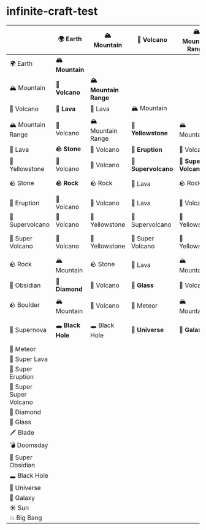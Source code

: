 infinite-craft-test
========================

|                     |🌍 Earth       |🏔️ Mountain           |🌋 Volcano          |🏔️ Mountain Range   |🌋 Lava          |🌋 Yellowstone |🪨 Stone       |🌋 Eruption         |🌋 Supervolcano            |🌋 Super Volcano    |🪨 Rock         |🔪 Obsidian   |🪨 Boulder    |🌠 Supernova|💫 Meteor |🌋 Super Lava|🌋 Super Eruption|🌋 Super Super Volcano|💎 Diamond|🥃 Glass|🗡️ Blade|💣 Doomsday|🔮 Super Obsidian|🕳️ Black Hole|🌌 Universe|🌌 Galaxy|☀️ Sun|💥 Big Bang|
|---------------------|----------------|----------------------|--------------------|---------------------|------------------|---------------|--------------|---------------------|----------------------------|--------------------|---------------|--------------|-------------|-------------|----------|--------------|-----------------|-----------------------|----------|--------|---------|-----------|------------------|-------------|------------|---------|-------|-----------|
|🌍 Earth             |**🏔️ Mountain**|                      |                    |                     |                  |               |              |                     |                            |                    |               |              |             |             |          |              |                 |                       |          |        |         |           |                  |             |            |         |       |           |
|🏔️ Mountain          |**🌋 Volcano** |**🏔️ Mountain Range**|                    |                      |                  |               |              |                    |                            |                     |              |              |             |             |          |              |                 |                        |          |        |         |           |                  |             |            |         |       |           |
|🌋 Volcano           |**🌋 Lava**    |🌋 Lava              |🏔️ Mountain         |                     |                  |               |               |                    |                            |                    |               |              |             |             |          |             |                 |                        |          |        |         |           |                  |             |            |         |       |           |
|🏔️ Mountain Range    |🌋 Volcano     |🏔️ Mountain Range    |**🌋 Yellowstone**  |🏔️ Mountain          |                  |               |              |                     |                           |                     |              |              |             |             |          |              |                 |                        |          |        |         |           |                  |             |            |         |       |           |
|🌋 Lava              |**🪨 Stone**    |🌋 Volcano           |**🌋 Eruption**     |🌋 Volcano           |🌋 Volcano        |               |              |                     |                           |                     |              |              |             |             |          |              |                 |                        |          |        |         |           |                  |             |            |         |       |           |
|🌋 Yellowstone       |🌋 Volcano     |🌋 Volcano           |**🌋 Supervolcano** |**🌋 Super Volcano** |🌋 Supervolcano  |🌋 Yellowstone |              |                     |                           |                     |              |              |             |             |          |              |                 |                       |          |        |         |           |                  |             |            |         |       |           |
|🪨 Stone               |**🪨 Rock**     |🪨 Rock                |🌋 Lava             |🪨 Rock               |**🔪 Obsidian**   |🌋 Volcano     |**🪨 Boulder** |                     |                          |                      |              |              |             |             |          |              |                 |                       |          |        |         |           |                  |             |            |         |       |           |
|🌋 Eruption          |🌋 Volcano     |🌋 Volcano           |🌋 Lava             |🌋 Volcano           |🌋 Volcano       |🌋 Supervolcano|🌋 Volcano    |🌋 Volcano          |                           |                     |              |              |             |             |          |              |                 |                       |          |        |         |           |                  |             |            |         |       |           |
|🌋 Supervolcano      |🌋 Volcano     |🌋 Yellowstone       |🌋 Supervolcano     |🌋 Yellowstone       |**🌠 Supernova** |🌋 Supervolcano |**💫 Meteor**|🌋 Yellowstone       |🌋 Supervolcano           |                     |              |              |             |             |          |              |                 |                       |          |        |         |           |                  |             |            |         |       |           |
|🌋 Super Volcano     |🌋 Volcano     |🌋 Yellowstone       |🌋 Super Volcano    |🌋 Yellowstone       |**🌋 Super Lava**|🌋 Super Volcano|💫 Meteor    |**🌋 Super Eruption**|**🌋 Super Super Volcano**|🌋 Volcano          |              |              |             |             |          |              |                 |                       |          |        |         |           |                  |             |            |         |       |           |
|🪨 Rock                |🏔️ Mountain    |🪨 Stone               |🌋 Lava             |🏔️ Mountain         |🌋 Volcano        |🌋 Volcano     |🪨 Boulder     |🌋 Volcano           |💫 Meteor                 |💫 Meteor           |🪨 Stone       |              |             |             |          |              |                 |                       |          |        |         |           |                  |             |            |         |       |           |
|🔪 Obsidian           |**💎 Diamond**|🌋 Volcano            |**🥃 Glass**        |🌋 Volcano           |🪨 Stone           |🌋 Volcano     |**🗡️ Blade**  |🌋 Volcano          |**💣 Doomsday**           |**🔮 Super Obsidian**|🪨 Stone       |🔪 Obsidian  |              |             |         |              |                 |                       |          |        |         |           |                  |             |            |         |       |           |
|🪨 Boulder             |🏔️ Mountain    |🌋 Volcano           |💫 Meteor           |🏔️ Mountain          |🌋 Volcano       |🌋 Volcano     |🪨 Rock        |🌋 Volcano           |💫 Meteor                  |💫 Meteor           |🏔️ Mountain  |🪨 Stone       |🏔️ Mountain  |             |         |              |                 |                       |          |        |         |           |                  |             |            |         |       |           |
|🌠 Supernova          |**🕳️ Black Hole**|🕳️ Black Hole      |**🌌 Universe**     |**🌌 Galaxy**        |**☀️ Sun**       |🌋 Supervolcano|🕳️ Black Hole|**💥 Big Bang**      |🌠 Supernova               |🌠 Supernova         |🕳️ Black Hole|🕳️ Black Hole|🕳️ Black Hole|🕳️ Black Hole|         |              |                 |                       |          |        |         |           |                  |             |            |         |       |           |
|💫 Meteor             |               |                     |                     |                      |                  |               |              |                     |                           |                      |             |              |             |             |          |             |                 |                       |          |        |         |           |                  |             |            |         |       |           |
|🌋 Super Lava         |               |                     |                     |                      |                  |               |              |                     |                           |                      |             |              |             |             |          |             |                 |                       |          |        |         |           |                  |             |            |         |       |           |
|🌋 Super Eruption     |               |                     |                     |                      |                  |               |              |                     |                           |                      |             |              |             |             |          |             |                 |                       |          |        |         |           |                  |             |            |         |       |           |
|🌋 Super Super Volcano|               |                     |                     |                      |                  |               |              |                     |                           |                      |             |              |             |             |          |             |                 |                       |          |        |         |           |                  |             |            |         |       |           |
|💎 Diamond            |               |                     |                     |                      |                  |               |              |                     |                           |                      |             |              |             |             |          |             |                 |                       |          |        |         |           |                  |             |            |         |       |           |
|🥃 Glass              |               |                     |                     |                      |                  |               |              |                     |                            |                     |             |              |             |             |          |             |                 |                       |          |        |         |           |                  |             |            |         |       |           |
|🗡️ Blade              |               |                     |                     |                      |                  |               |              |                     |                            |                     |             |              |             |             |          |             |                 |                       |          |        |         |           |                  |             |            |         |       |           |
|💣 Doomsday           |               |                     |                     |                      |                  |               |              |                     |                            |                     |             |              |             |             |          |             |                 |                       |          |        |         |           |                  |             |            |         |       |           |
|🔮 Super Obsidian     |               |                     |                     |                      |                  |               |              |                     |                            |                     |             |              |             |             |          |             |                 |                       |          |        |         |           |                  |             |            |         |       |           |
|🕳️ Black Hole         |               |                     |                     |                      |                  |               |              |                     |                            |                     |             |              |             |             |          |             |                 |                       |          |        |         |           |                  |             |            |         |       |           |
|🌌 Universe           |               |                     |                     |                      |                  |               |              |                     |                            |                     |             |              |             |             |          |             |                 |                       |          |        |         |           |                  |             |            |         |       |           |
|🌌 Galaxy             |               |                     |                     |                      |                  |               |              |                     |                            |                     |             |              |             |             |          |             |                 |                       |          |        |         |           |                  |             |            |         |       |           |
|☀️ Sun                |               |                     |                     |                      |                  |               |              |                     |                            |                     |             |              |             |             |          |             |                 |                       |          |        |         |           |                  |             |            |         |       |           |
|💥 Big Bang           |               |                     |                     |                      |                  |               |              |                     |                            |                     |             |              |             |             |          |             |                 |                       |          |        |         |           |                  |             |            |         |       |           |
